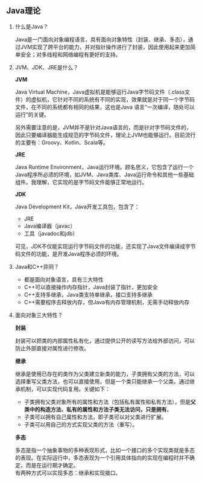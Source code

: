 ## Java理论
1. 什么是Java？
   
    Java是一门面向对象编程语言，具有面向对象特性（封装、继承、多态），通过JVM实现了跨平台的能力，并对指针操作进行了封装，因此使用起来更加简单安全；对多线程和网络编程有更好的支持。

2. JVM、JDK、JRE是什么？
   
   **JVM**

   Java Virtual Machine，Java虚拟机是能够运行Java字节码文件（.class文件）的虚拟机，它针对不同的系统有不同的实现，效果就是对于同一个字节码文件，在不同的系统都有相同的结果，这也是Java 语言“一次编译，随处可以运行”的关键。

   另外需要注意的是，JVM并不是针对Java语言的，而是针对字节码文件的，因此只要编译器能生成规范的字节码文件，理论上JVM也能够运行。目前流行的主要有：Groovy、Kotlin、Scala等。

   **JRE**

   Java Runtime Environment，Java运行环境。顾名思义，它包含了运行一个Java程序所必须的环境，如JVM、Java类库、Java运行命令和其他一些基础组件。我理解，它实现的是字节码文件能够正常地运行。

    **JDK**

    Java Development Kit，Java开发工具包，包含了：
    * JRE
    * Java编译器（javac）
    * 工具（javadoc和jdb）
    
    可见，JDK不仅能实现运行字节码文件的功能，还实现了Java文件编译成字节码文件的功能，是开发Java程序必须的环境。

3. Java和C++异同？
   * 都是面向对象语言，具有三大特性
   * C++可以直接操作内存指针，Java封装了指针，更加安全
   * C++支持多继承，Java类支持单继承，接口支持多继承
   * C++需要程序去释放内存，但Java有内存管理机制，无需手动释放内存

4. 面向对象三大特性？

   **封装**

    封装可以把类的内部属性私有化，通过提供公开的读写方法给外部访问，可以防止外部直接对属性进行修改。

   **继承**

   继承是使用已存在的类作为父类建立新类的能力，子类拥有父类的方法，可以选择重写父类方法，也可以直接使用，但是一个类只能继承一个父类。通过继承机制，可以实现代码复用。关键如下：
   * 子类拥有父类对象所有的属性和方法（包括私有属性和私有方法），但是**父类中的构造方法、私有的属性和方法子类无法访问，只是拥有**。
   * 子类可以拥有自己属性和方法，即子类可以对父类进行扩展。
   * 子类可以用自己的方式实现父类的方法（重写）。

   **多态**

    多态是指一个抽象事物的多种表现形式，比如一个接口的多个实现类就是多态的表现。在实际运行中，多态表现为一个引用具体指向的实现在编程时并不确定，而是在运行期才确定。  
    有两种方式可以实现多态：继承和实现接口。
